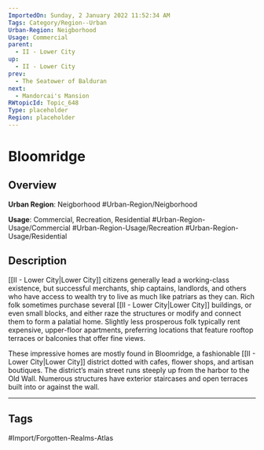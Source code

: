 ```yaml
---
ImportedOn: Sunday, 2 January 2022 11:52:34 AM
Tags: Category/Region--Urban
Urban-Region: Neigborhood
Usage: Commercial
parent:
  - II - Lower City
up:
  - II - Lower City
prev:
  - The Seatower of Balduran
next:
  - Mandorcai's Mansion
RWtopicId: Topic_648
Type: placeholder
Region: placeholder
---
```

# Bloomridge
## Overview
**Urban Region**: Neigborhood
#Urban-Region/Neigborhood

**Usage**: Commercial, Recreation, Residential
#Urban-Region-Usage/Commercial #Urban-Region-Usage/Recreation #Urban-Region-Usage/Residential

## Description
[[II - Lower City|Lower City]] citizens generally lead a working-class existence, but successful merchants, ship captains, landlords, and others who have access to wealth try to live as much like patriars as they can. Rich folk sometimes purchase several [[II - Lower City|Lower City]] buildings, or even small blocks, and either raze the structures or modify and connect them to form a palatial home. Slightly less prosperous folk typically rent expensive, upper-floor apartments, preferring locations that feature rooftop terraces or balconies that offer fine views.

These impressive homes are mostly found in Bloomridge, a fashionable [[II - Lower City|Lower City]] district dotted with cafes, flower shops, and artisan boutiques. The district’s main street runs steeply up from the harbor to the Old Wall. Numerous structures have exterior staircases and open terraces built into or against the wall.


---
## Tags
#Import/Forgotten-Realms-Atlas

